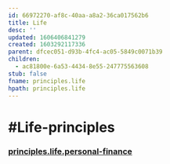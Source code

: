 ```yaml
---
id: 66972270-af8c-40aa-a8a2-36ca017562b6
title: Life
desc: ''
updated: 1606406841279
created: 1603292117336
parent: dfcec051-d93b-4fc4-ac05-5849c0071b39
children:
  - ac81800e-6a53-4434-8e55-247775563608
stub: false
fname: principles.life
hpath: principles.life
---
```

# #Life-principles

### [principles.life.personal-finance](ac81800e-6a53-4434-8e55-247775563608)

